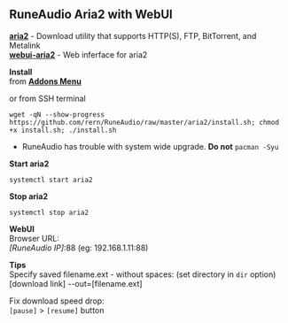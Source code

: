 RuneAudio Aria2 with WebUI
---

[**aria2**](https://aria2.github.io/) - Download utility that supports HTTP(S), FTP, BitTorrent, and Metalink  
[**webui-aria2**](https://github.com/ziahamza/webui-aria2) - Web inferface for aria2  
 
**Install**  
from [**Addons Menu**](https://github.com/rern/RuneAudio_Addons)  

or from SSH terminal
```
wget -qN --show-progress https://github.com/rern/RuneAudio/raw/master/aria2/install.sh; chmod +x install.sh; ./install.sh
```
- RuneAudio has trouble with system wide upgrade. **Do not** `pacman -Syu` 

**Start aria2**  
```
systemctl start aria2
```

**Stop aria2**  
```
systemctl stop aria2
```

**WebUI**  
Browser URL:    
_[RuneAudio IP]_:88 (eg: 192.168.1.11:88)

**Tips**  
Specify saved filename.ext - without spaces: (set directory in `dir` option)  
[download link] --out=[filename.ext]   

Fix download speed drop:  
`[pause]` > `[resume]` button   
